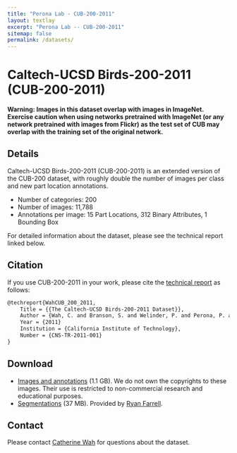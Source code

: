 ```yaml
---
title: "Perona Lab - CUB-200-2011"
layout: textlay
excerpt: "Perona Lab -- CUB-200-2011"
sitemap: false
permalink: /datasets/
---
```


# Caltech-UCSD Birds-200-2011 (CUB-200-2011)

**Warning: Images in this dataset overlap with images in ImageNet. Exercise caution when using networks pretrained with ImageNet (or any network pretrained with images from Flickr) as the test set of CUB may overlap with the training set of the original network.**

## Details
Caltech-UCSD Birds-200-2011 (CUB-200-2011) is an extended version of the CUB-200 dataset, with roughly double the number of images per class and new part location annotations. 
* Number of categories: 200  
* Number of images: 11,788  
* Annotations per image: 15 Part Locations, 312 Binary Attributes, 1 Bounding Box  

For detailed information about the dataset, please see the technical report linked below. 

## Citation
If you use CUB-200-2011 in your work, please cite the [technical report](https://resolver.caltech.edu/CaltechAUTHORS:20111026-120541847) as follows: 

```latex
@techreport{WahCUB_200_2011,
	Title = {{The Caltech-UCSD Birds-200-2011 Dataset}},
	Author = {Wah, C. and Branson, S. and Welinder, P. and Perona, P. and Belongie, S.},
	Year = {2011}
	Institution = {California Institute of Technology},
	Number = {CNS-TR-2011-001}
}
```

## Download
* [Images and annotations](https://data.caltech.edu/records/20098) (1.1 GB). We do not own the copyrights to these images. Their use is restricted to non-commercial research and educational purposes. 
* [Segmentations](https://data.caltech.edu/records/20097) (37 MB). Provided by [Ryan Farrell](https://scholar.google.com/citations?user=56EZh6YAAAAJ&hl=en). 

## Contact
Please contact [Catherine Wah](https://scholar.google.com/citations?user=rCDdLUsAAAAJ&hl=en) for questions about the dataset.
